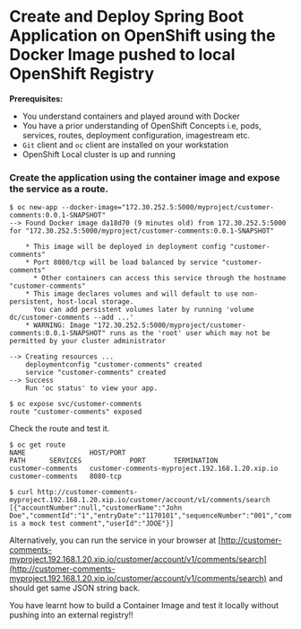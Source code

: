 # Create and Deploy Spring Boot Application on OpenShift using the Docker Image pushed to local OpenShift Registry

**Prerequisites:**

*  You understand containers and played around with Docker
* You have a prior understanding of OpenShift Concepts i.e, pods, services, routes, deployment configuration, imagestream etc.
* `Git` client and `oc` client are installed on your workstation
* OpenShift Local cluster is up and running

### Create the application using the container image and expose the service as a route.

```
$ oc new-app --docker-image="172.30.252.5:5000/myproject/customer-comments:0.0.1-SNAPSHOT"
--> Found Docker image da18d70 (9 minutes old) from 172.30.252.5:5000 for "172.30.252.5:5000/myproject/customer-comments:0.0.1-SNAPSHOT"

    * This image will be deployed in deployment config "customer-comments"
    * Port 8080/tcp will be load balanced by service "customer-comments"
      * Other containers can access this service through the hostname "customer-comments"
    * This image declares volumes and will default to use non-persistent, host-local storage.
      You can add persistent volumes later by running 'volume dc/customer-comments --add ...'
    * WARNING: Image "172.30.252.5:5000/myproject/customer-comments:0.0.1-SNAPSHOT" runs as the 'root' user which may not be permitted by your cluster administrator

--> Creating resources ...
    deploymentconfig "customer-comments" created
    service "customer-comments" created
--> Success
    Run 'oc status' to view your app.

$ oc expose svc/customer-comments
route "customer-comments" exposed

```
Check the route and test it.

```
$ oc get route
NAME                HOST/PORT                                        PATH      SERVICES            PORT       TERMINATION
customer-comments   customer-comments-myproject.192.168.1.20.xip.io             customer-comments   8080-tcp   

$ curl http://customer-comments-myproject.192.168.1.20.xip.io/customer/account/v1/comments/search
[{"accountNumber":null,"customerName":"John Doe","commentId":"1","entryDate":"1170101","sequenceNumber":"001","commentLineText":"This is a mock test comment","userId":"JDOE"}]
```

Alternatively, you can run the service in your browser at [http://customer-comments-myproject.192.168.1.20.xip.io/customer/account/v1/comments/search](http://customer-comments-myproject.192.168.1.20.xip.io/customer/account/v1/comments/search) and should get same JSON string back.

You have learnt how to build a Container Image and test it locally without pushing into an external registry!!
